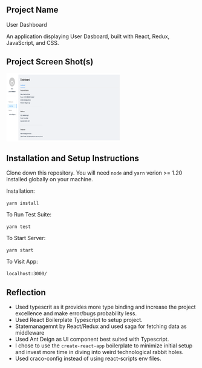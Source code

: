 ## Project Name

User Dashboard

An application displaying User Dasboard, built with React, Redux, JavaScript, and CSS.

## Project Screen Shot(s)

<img width="300" height="180" src="https://github.com/hgsaaz/qdb/blob/master/public/picture.png" alt="Release Status" />

## Installation and Setup Instructions

Clone down this repository. You will need `node` and `yarn` verion >= 1.20 installed globally on your machine.  

Installation:

`yarn install`  

To Run Test Suite:  

`yarn test`  

To Start Server:

`yarn start`  

To Visit App:

`localhost:3000/`  

## Reflection

  - Used typescrit as it provides more type binding and increase the project excellence and make error/bugs probability less.
  - Used React Boilerplate Typescript to setup project.
  - Statemanagemnt by React/Redux and used saga for fetching data as middleware
  - Used Ant Deign as UI component best suited with Typescript.
  - I chose to use the `create-react-app` boilerplate to minimize initial setup and invest more time in diving into weird technological rabbit holes.
  - Used craco-config instead of using react-scripts env files.  

